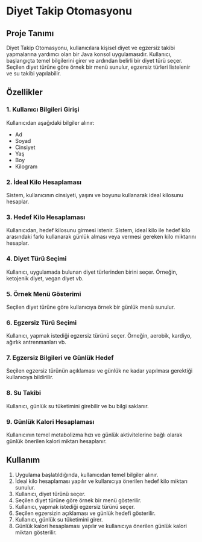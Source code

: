 # Diyet Takip Otomasyonu

## Proje Tanımı

Diyet Takip Otomasyonu, kullanıcılara kişisel diyet ve egzersiz takibi yapmalarına yardımcı olan bir Java konsol uygulamasıdır. Kullanıcı, başlangıçta temel bilgilerini girer ve ardından belirli bir diyet türü seçer. Seçilen diyet türüne göre örnek bir menü sunulur, egzersiz türleri listelenir ve su takibi yapılabilir.

## Özellikler

### 1. Kullanıcı Bilgileri Girişi

Kullanıcıdan aşağıdaki bilgiler alınır:
- Ad
- Soyad
- Cinsiyet
- Yaş
- Boy
- Kilogram

### 2. İdeal Kilo Hesaplaması

Sistem, kullanıcının cinsiyeti, yaşını ve boyunu kullanarak ideal kilosunu hesaplar.

### 3. Hedef Kilo Hesaplaması

Kullanıcıdan, hedef kilosunu girmesi istenir. Sistem, ideal kilo ile hedef kilo arasındaki farkı kullanarak günlük alması veya vermesi gereken kilo miktarını hesaplar.

### 4. Diyet Türü Seçimi

Kullanıcı, uygulamada bulunan diyet türlerinden birini seçer. Örneğin, ketojenik diyet, vegan diyet vb.

### 5. Örnek Menü Gösterimi

Seçilen diyet türüne göre kullanıcıya örnek bir günlük menü sunulur.

### 6. Egzersiz Türü Seçimi

Kullanıcı, yapmak istediği egzersiz türünü seçer. Örneğin, aerobik, kardiyo, ağırlık antrenmanları vb.

### 7. Egzersiz Bilgileri ve Günlük Hedef

Seçilen egzersiz türünün açıklaması ve günlük ne kadar yapılması gerektiği kullanıcıya bildirilir.

### 8. Su Takibi

Kullanıcı, günlük su tüketimini girebilir ve bu bilgi saklanır.

### 9. Günlük Kalori Hesaplaması

Kullanıcının temel metabolizma hızı ve günlük aktivitelerine bağlı olarak günlük önerilen kalori miktarı hesaplanır.

## Kullanım

1. Uygulama başlatıldığında, kullanıcıdan temel bilgiler alınır.
2. İdeal kilo hesaplaması yapılır ve kullanıcıya önerilen hedef kilo miktarı sunulur.
3. Kullanıcı, diyet türünü seçer.
4. Seçilen diyet türüne göre örnek bir menü gösterilir.
5. Kullanıcı, yapmak istediği egzersiz türünü seçer.
6. Seçilen egzersizin açıklaması ve günlük hedefi gösterilir.
7. Kullanıcı, günlük su tüketimini girer.
8. Günlük kalori hesaplaması yapılır ve kullanıcıya önerilen günlük kalori miktarı gösterilir.
